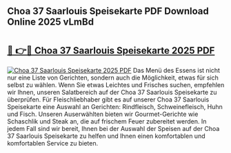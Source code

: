 ## Choa 37 Saarlouis Speisekarte PDF Download Online 2025 vLmBd

# <h2><a href="http://gc6md8.nevu.top/?p=Choa+37+Saarlouis+Speisekarte">🔗 👉🔴 Choa 37 Saarlouis Speisekarte 2025 PDF</a></h2>

[![Choa 37 Saarlouis Speisekarte 2025 PDF](https://i.imgur.com/dBaPXMq.png)](http://gc6md8.nevu.top/?p=Choa+37+Saarlouis+Speisekarte)
Das Menü des Essens ist nicht nur eine Liste von Gerichten, sondern auch die Möglichkeit, etwas für sich selbst zu wählen. Wenn Sie etwas Leichtes und Frisches suchen, empfehlen wir Ihnen, unseren Salatbereich auf der Choa 37 Saarlouis Speisekarte zu überprüfen. Für Fleischliebhaber gibt es auf unserer Choa 37 Saarlouis Speisekarte eine Auswahl an Gerichten: Rindfleisch, Schweinefleisch, Huhn und Fisch. Unseren Auserwählten bieten wir Gourmet-Gerichte wie Schaschlik und Steak an, die auf frischem Feuer zubereitet werden. In jedem Fall sind wir bereit, Ihnen bei der Auswahl der Speisen auf der Choa 37 Saarlouis Speisekarte zu helfen und Ihnen einen komfortablen und komfortablen Service zu bieten.
